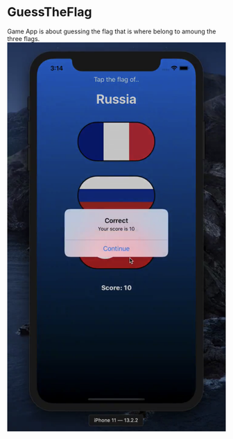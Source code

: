 # GuessTheFlag
Game App is about guessing the flag that is where belong to amoung the three flags. 
[![Watch the video](/demo.PNG)](https://twitter.com/i/status/1197082530622648320)
